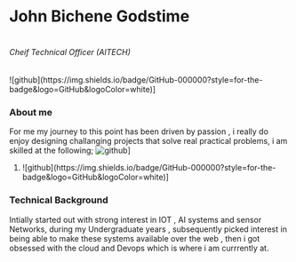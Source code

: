 <h1>John Bichene Godstime<h1>
<h6>Cheif Technical Officer (AITECH)</h6>
 ![github](https://img.shields.io/badge/GitHub-000000?style=for-the-badge&logo=GitHub&logoColor=white)]
 
### About me
 For me my journey to this point has been driven by passion , i really do enjoy designing challanging projects that solve real practical problems,
 i am skilled at the following;
 ![github](https://img.shields.io/badge/GitHub-000000?style=for-the-badge&logo=GitHub&logoColor=white)]
 
 <div>
 <ol>
  <li>
  ![github](https://img.shields.io/badge/GitHub-000000?style=for-the-badge&logo=GitHub&logoColor=white)]
  </li>
 </ol>
 
 </div>


### Technical Background
<html>
 
<body>
 
 Intially started out with strong interest in IOT , AI systems and sensor Networks, during my Undergraduate years , subsequently picked interest in being able to make these systems available over the web , then i got obsessed with the cloud and Devops which is where i am currrently at.
  
 </body>
 </html>
<!--
**jbichene95/jbichene95** is a ✨ _special_ ✨ repository because its `README.md` (this file) appears on your GitHub profile.

Here are some ideas to get you started:

- 🔭 I’m currently working on ...
- 🌱 I’m currently learning ...
- 👯 I’m looking to collaborate on ...
- 🤔 I’m looking for help with ...
- 💬 Ask me about ...
- 📫 How to reach me: ...
- 😄 Pronouns: ...
- ⚡ Fun fact: ...
-->
